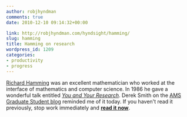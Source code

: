 ```yaml
---
author: robjhyndman
comments: true
date: 2010-12-10 09:14:32+00:00

link: http://robjhyndman.com/hyndsight/hamming/
slug: hamming
title: Hamming on research
wordpress_id: 1209
categories:
- productivity
- progress
---
```


[Richard Hamming](http://en.wikipedia.org/wiki/Richard_Hamming) was an excellent mathematician who worked at the interface of mathematics and computer science. In 1986 he gave a wonderful talk entitled [_You and Your Research_](http://www.paulgraham.com/hamming.html). Derek Smith on the [AMS Graduate Student blog](http://mathgradblog.williams.edu/?p=1224) reminded me of it today. If you haven't read it previously, stop work immediately and [**read it now**](http://www.paulgraham.com/hamming.html).
